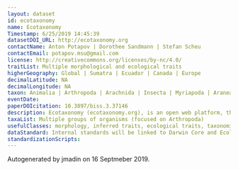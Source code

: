 ```yaml
---
layout: dataset
id: ecotaxonomy
name: Ecotaxonomy
Timestamp: 6/25/2019 14:45:39
datasetDOI_URL: http://ecotaxonomy.org
contactName: Anton Potapov | Dorothee Sandmann | Stefan Scheu
contactEmail: potapov.msu@gmail.com
license: http://creativecommons.org/licenses/by-nc/4.0/
traitList: Multiple morphological and ecological traits 
higherGeography: Global | Sumatra | Ecuador | Canada | Europe
decimalLatitude: NA
decimalLongitude: NA
taxon: Animalia | Arthropoda | Arachnida | Insecta | Myriapoda | Araneae | Collembola | Oribatida | Mesostigmata | Formicidae
eventDate: 
paperDOIcitation: 10.3897/biss.3.37146
description: Ecotaxonomy (ecotaxonomy.org), is an open web platform, that allows traits, taxa, individuals and samples to be linked within research projects. Any morphological or ecological traits can be customized inside the system and attached either to taxa, individuals, or environmental samples. The system is flexible to include any group of organisms. The taxonomic system of Ecotaxonomy is based on the Global Biodiversity Information Facility (gbif.org), but may be complemented by morphospecies, pictures, literature and other parameters. As public output, the system provides interactive identification keys and web catalogs of traits and taxa.
taxaList: Multiple groups of organisms (focused on Arthropoda)
usefulClasses: morphology, inferred traits, ecological traits, taxonomic traits, individual traits
dataStandard: Internal standards will be linked to Darwin Core and Ecological Trait-Data Standard via API interface
standardizationScripts: 
---
```


Autogenerated by jmadin on 16 Septmeber 2019.
